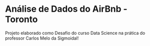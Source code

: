 # Análise de Dados do AirBnb - Toronto

Projeto elaborado como Desafio do curso Data Science na prática do professor Carlos Melo da Sigmoidal!

